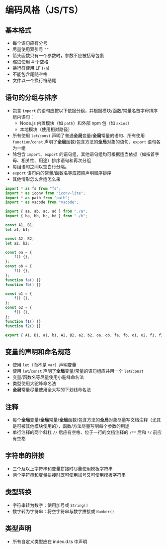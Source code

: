 # 编码风格（JS/TS）

## 基本格式

-   每个语句应有分号
-   尽量使用双引号 `""`
-   箭头函数只有一个参数时，参数不应被括号包裹
-   缩进使用 4 个空格
-   换行符使用 LF (`\n`)
-   不能包含尾随空格
-   文件以一个换行符结尾

## 语句的分组与排序

-   包含 `import` 的语句应按以下依据分组，并根据模块/函数/常量名首字母排序组内语句：
    -   Node.js 内置模块（如 `path`）和外部 npm 包（如 `axios`）
    -   本地模块（使用相对路径）
-   所有使用 `let`/`const` 声明了普通**全局**变量/**全局**常量的语句、所有使用 `function`/`const` 声明了**全局**函数/包含方法的**全局**对象的语句、`export` 语句各为一组
-   除包含 `import`、`export` 的语句组，其他语句组均可根据适当依据（如按首字母、相关性、用途）排序语句和再次分组
-   每组语句之间以空白行分隔。
-   `export` 语句内的常量/函数名等应按照声明顺序排序
-   其他情形怎么合适怎么来

```ts
import * as fs from "fs";
import * as iconv from "iconv-lite";
import * as path from "path";
import * as vscode from "vscode";

import { aa, ab, ac, ad } from "./a";
import { ba, bb, bc, bd } from "./b";

const A1, B1;
let a1, b1;

const A2, B2;
let a2, b2;

const oa = {
    f() {},
};
const ob = {
    f() {},
};
function fa() {}
function fb() {}

const o1 = {
    f() {},
};
const o2 = {
    f() {},
};
function f1() {}
function f2() {}

export { A1, B1, a1, b1, A2, B2, a2, b2, oa, ob, fa, fb, o1, o2, f1, f2 };
```

## 变量的声明和命名规范

-   使用 `let`（而不是 `var`）声明变量
-   使用 `let`/`const` 声明了**全局**变量/常量的语句组应共用一个 `let`/`const`
-   变量/函数名等尽量使用小驼峰命名法
-   类型使用大驼峰命名法
-   **全局**常量尽量使用全大写的下划线命名法

## 注释

-   每个**全局**变量/**全局**常量/**全局**函数/包含方法的**全局**对象尽量写文档注释（尤其是可被其他模块使用的），函数/方法尽量写明每个参数的用途
-   单行注释的两个斜杠 `//` 后应有空格、位于一行的文档注释的 `/**` 后和 `*/` 前应有空格

## 字符串的拼接

-   三个及以上字符串和变量拼接时尽量使用模板字符串
-   两个字符串和变量拼接时既可使用加号又可使用模板字符串

## 类型转换

-   字符串转为数字：使用加号或 `String()`
-   数字转为字符串：将空字符串与数字拼接或 `Number()`

## 类型声明

-   所有自定义类型应在 index.d.ts 中声明
